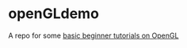 # openGLdemo

A repo for some [basic beginner tutorials on OpenGL](https://www.youtube.com/watch?v=XH82zuPSPkI&list=PLalVdRk2RC6ofNC8_LvX-_RF3-HHJ5VNM)

